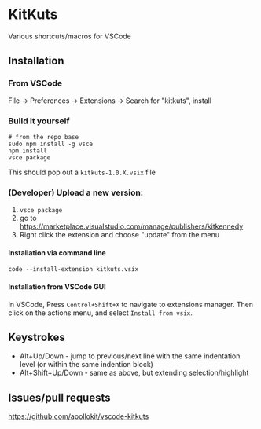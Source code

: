 # KitKuts

Various shortcuts/macros for VSCode

## Installation

### From VSCode

File -> Preferences -> Extensions -> Search for "kitkuts", install

### Build it yourself

```
# from the repo base
sudo npm install -g vsce
npm install
vsce package
```

This should pop out a `kitkuts-1.0.X.vsix` file

### (Developer) Upload a new version:
1. `vsce package`
2. go to https://marketplace.visualstudio.com/manage/publishers/kitkennedy
3. Right click the extension and choose "update" from the menu

#### Installation via command line

```code --install-extension kitkuts.vsix```

#### Installation from VSCode GUI

In VSCode, Press `Control+Shift+X` to navigate to extensions manager.
Then click on the actions menu, and select `Install from vsix`.

## Keystrokes

* Alt+Up/Down - jump to previous/next line with the same indentation level (or within the same indention block)
* Alt+Shift+Up/Down - same as above, but extending selection/highlight

## Issues/pull requests

https://github.com/apollokit/vscode-kitkuts